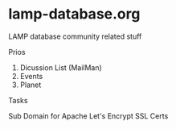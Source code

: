 # lamp-database.org
LAMP database community related stuff

Prios

1. Dicussion List (MailMan)
2. Events
3. Planet

Tasks

Sub Domain for Apache
Let's Encrypt SSL Certs
